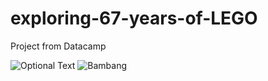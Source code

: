 # exploring-67-years-of-LEGO
Project from Datacamp

![Optional Text](../master/images/lego-bricks.jpeg)
![Bambang](https://raw.githubusercontent.com/ri-mind/exploring-67-years-of-LEGO/blob/master/images/lego-bricks.jpeg)
